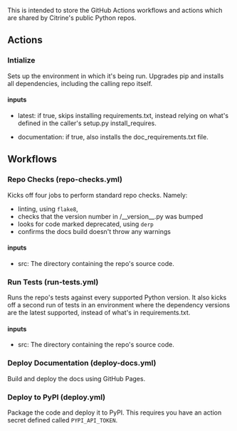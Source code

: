 This is intended to store the GitHub Actions workflows and actions which are shared by Citrine's public Python repos.

## Actions

### Intialize

Sets up the environment in which it's being run. Upgrades pip and installs all dependencies, including the calling repo itself.

#### inputs

- latest: if true, skips installing requirements.txt, instead relying on what's defined in the caller's setup.py install\_requires.

- documentation: if true, also installs the doc\_requirements.txt file.

## Workflows

### Repo Checks (repo-checks.yml)

Kicks off four jobs to perform standard repo checks. Namely:

- linting, using `flake8`,
- checks that the version number in <src>/\_\_version\_\_.py was bumped
- looks for code marked deprecated, using `derp`
- confirms the docs build doesn't throw any warnings

#### inputs

- src: The directory containing the repo's source code.

### Run Tests (run-tests.yml)

Runs the repo's tests against every supported Python version. It also kicks off a second run of tests in an environment where the dependency versions are the latest supported, instead of what's in requirements.txt.

#### inputs

- src: The directory containing the repo's source code.

### Deploy Documentation (deploy-docs.yml)

Build and deploy the docs using GitHub Pages.

### Deploy to PyPI (deploy.yml)

Package the code and deploy it to PyPI. This requires you have an action secret defined called `PYPI_API_TOKEN`.
